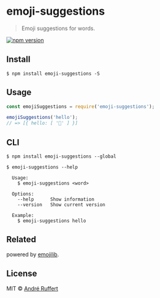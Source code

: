 # emoji-suggestions

> Emoji suggestions for words.

[![npm version](https://img.shields.io/npm/v/emoji-suggestions.svg)](https://www.npmjs.com/package/emoji-suggestions)

## Install

```console
$ npm install emoji-suggestions -S
```

## Usage
```js
const emojiSuggestions = require('emoji-suggestions');

emojiSuggestions('hello');
// => [{ hello: [ '👋' ] }]

```

## CLI

```console
$ npm install emoji-suggestions --global
```

```console
$ emoji-suggestions --help

  Usage:
    $ emoji-suggestions <word>

  Options:
    --help      Show information
    --version   Show current version

  Example:
    $ emoji-suggestions hello
```

## Related

powered by [emojilib](https://github.com/muan/emojilib).

## License

MIT © [André Ruffert](http://andreruffert.com)
